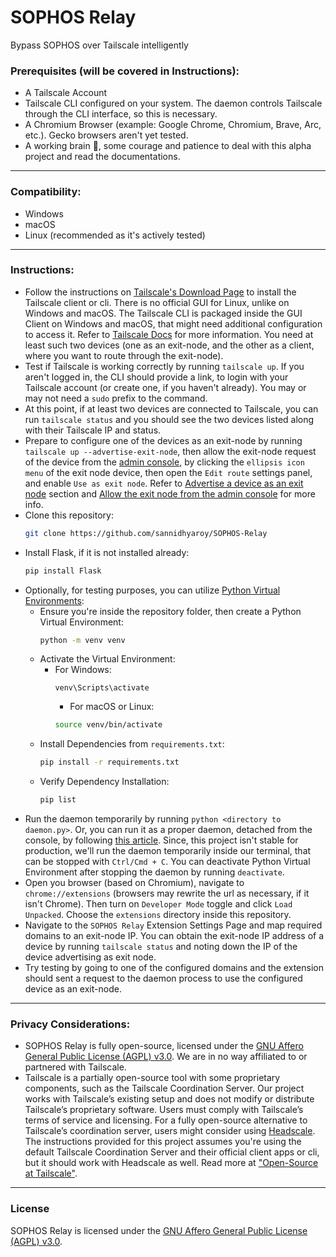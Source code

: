 # SOPHOS Relay
Bypass SOPHOS over Tailscale intelligently

### Prerequisites (will be covered in Instructions):
- A Tailscale Account
- Tailscale CLI configured on your system. The daemon controls Tailscale through the CLI interface, so this is necessary.
- A Chromium Browser (example: Google Chrome, Chromium, Brave, Arc, etc.). Gecko browsers aren't yet tested.
- A working brain 🧠, some courage and patience to deal with this alpha project and read the documentations.
---

### Compatibility:
- Windows
- macOS
- Linux (recommended as it's actively tested)
---

### Instructions:
- Follow the instructions on [Tailscale's Download Page](https://tailscale.com/download) to install the Tailscale client or cli. There is no official GUI for Linux, unlike on Windows and macOS. The Tailscale CLI is packaged inside the GUI Client on Windows and macOS, that might need additional configuration to access it. Refer to [Tailscale Docs](https://tailscale.com/kb/1080/cli) for more information. You need at least such two devices (one as an exit-node, and the other as a client, where you want to route through the exit-node).
- Test if Tailscale is working correctly by running `tailscale up`. If you aren't logged in, the CLI should provide a link, to login with your Tailscale account (or create one, if you haven't already). You may or may not need a `sudo` prefix to the command.
- At this point, if at least two devices are connected to Tailscale, you can run `tailscale status` and you should see the two devices listed along with their Tailscale IP and status.
- Prepare to configure one of the devices as an exit-node by running `tailscale up --advertise-exit-node`, then allow the exit-node request of the device from the [admin console](https://login.tailscale.com/admin/machines), by clicking the `ellipsis icon menu` of the exit node device, then open the `Edit route` settings panel, and enable `Use as exit node`. Refer to [Advertise a device as an exit node](https://tailscale.com/kb/1103/exit-nodes#advertise-a-device-as-an-exit-node) section and [Allow the exit node from the admin console](https://tailscale.com/kb/1103/exit-nodes#allow-the-exit-node-from-the-admin-console) for more info.
- Clone this repository:
  ```bash
  git clone https://github.com/sannidhyaroy/SOPHOS-Relay
  ```
- Install Flask, if it is not installed already:
  ```bash
  pip install Flask
  ```
- Optionally, for testing purposes, you can utilize [Python Virtual Environments](https://docs.python.org/3/library/venv.html):
  - Ensure you're inside the repository folder, then create a Python Virtual Environment:
    ```bash
    python -m venv venv
    ```
  - Activate the Virtual Environment:
      - For Windows:
        ```
        venv\Scripts\activate
        ```
        - For macOS or Linux:
        ```bash
        source venv/bin/activate
        ```
  - Install Dependencies from `requirements.txt`:
    ```bash
    pip install -r requirements.txt
    ```
  - Verify Dependency Installation:
    ```bash
    pip list
    ```
- Run the daemon temporarily by running `python <directory to daemon.py>`. Or, you can run it as a proper daemon, detached from the console, by following [this article](https://medium.com/@guemandeuhassler96/run-your-python-script-as-a-linux-daemon-9a82ed427c1a). Since, this project isn't stable for production, we'll run the daemon temporarily inside our terminal, that can be stopped with `Ctrl/Cmd + C`. You can deactivate Python Virtual Environment after stopping the daemon by running `deactivate`.
- Open you browser (based on Chromium), navigate to `chrome://extensions` (browsers may rewrite the url as necessary, if it isn't Chrome). Then turn on `Developer Mode` toggle and click `Load Unpacked`. Choose the `extensions` directory inside this repository.
- Navigate to the `SOPHOS Relay` Extension Settings Page and map required domains to an exit-node IP. You can obtain the exit-node IP address of a device by running `tailscale status` and noting down the IP of the device advertising as exit node.
- Try testing by going to one of the configured domains and the extension should sent a request to the daemon process to use the configured device as an exit-node.
---

### Privacy Considerations:
- SOPHOS Relay is fully open-source, licensed under the [GNU Affero General Public License (AGPL) v3.0](https://github.com/sannidhyaroy/SOPHOS-Relay/blob/main/LICENSE). We are in no way affiliated to or partnered with Tailscale.
- Tailscale is a partially open-source tool with some proprietary components, such as the Tailscale Coordination Server. Our project works with Tailscale’s existing setup and does not modify or distribute Tailscale’s proprietary software. Users must comply with Tailscale’s terms of service and licensing. For a fully open-source alternative to Tailscale’s coordination server, users might consider using [Headscale](https://github.com/juanfont/headscale). The instructions provided for this project assumes you're using the default Tailscale Coordination Server and their official client apps or cli, but it should work with Headscale as well. Read more at ["Open-Source at Tailscale"](https://tailscale.com/opensource).
---

### License
SOPHOS Relay is licensed under the [GNU Affero General Public License (AGPL) v3.0](https://github.com/sannidhyaroy/SOPHOS-Relay/blob/main/LICENSE).
